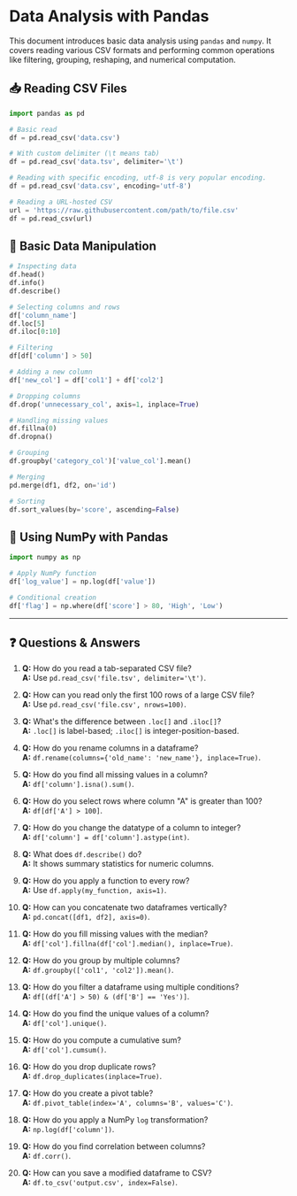 # Data Analysis with Pandas

This document introduces basic data analysis using `pandas` and `numpy`. It covers reading various CSV formats and performing common operations like filtering, grouping, reshaping, and numerical computation.

## 📥 Reading CSV Files

```python
import pandas as pd

# Basic read
df = pd.read_csv('data.csv')

# With custom delimiter (\t means tab)
df = pd.read_csv('data.tsv', delimiter='\t')

# Reading with specific encoding, utf-8 is very popular encoding.
df = pd.read_csv('data.csv', encoding='utf-8')

# Reading a URL-hosted CSV
url = 'https://raw.githubusercontent.com/path/to/file.csv'
df = pd.read_csv(url)
```

## 🔧 Basic Data Manipulation

```python
# Inspecting data
df.head()
df.info()
df.describe()

# Selecting columns and rows
df['column_name']
df.loc[5]
df.iloc[0:10]

# Filtering
df[df['column'] > 50]

# Adding a new column
df['new_col'] = df['col1'] + df['col2']

# Dropping columns
df.drop('unnecessary_col', axis=1, inplace=True)

# Handling missing values
df.fillna(0)
df.dropna()

# Grouping
df.groupby('category_col')['value_col'].mean()

# Merging
pd.merge(df1, df2, on='id')

# Sorting
df.sort_values(by='score', ascending=False)
```

## 🔢 Using NumPy with Pandas

```python
import numpy as np

# Apply NumPy function
df['log_value'] = np.log(df['value'])

# Conditional creation
df['flag'] = np.where(df['score'] > 80, 'High', 'Low')
```

---

## ❓ Questions & Answers

1. **Q:** How do you read a tab-separated CSV file?  
   **A:** Use `pd.read_csv('file.tsv', delimiter='\t')`.

2. **Q:** How can you read only the first 100 rows of a large CSV file?  
   **A:** Use `pd.read_csv('file.csv', nrows=100)`.

3. **Q:** What's the difference between `.loc[]` and `.iloc[]`?  
   **A:** `.loc[]` is label-based; `.iloc[]` is integer-position-based.

4. **Q:** How do you rename columns in a dataframe?  
   **A:** `df.rename(columns={'old_name': 'new_name'}, inplace=True)`.

5. **Q:** How do you find all missing values in a column?  
   **A:** `df['column'].isna().sum()`.

6. **Q:** How do you select rows where column "A" is greater than 100?  
   **A:** `df[df['A'] > 100]`.

7. **Q:** How do you change the datatype of a column to integer?  
   **A:** `df['column'] = df['column'].astype(int)`.

8. **Q:** What does `df.describe()` do?  
   **A:** It shows summary statistics for numeric columns.

9. **Q:** How do you apply a function to every row?  
   **A:** Use `df.apply(my_function, axis=1)`.

10. **Q:** How can you concatenate two dataframes vertically?  
    **A:** `pd.concat([df1, df2], axis=0)`.

11. **Q:** How do you fill missing values with the median?  
    **A:** `df['col'].fillna(df['col'].median(), inplace=True)`.

12. **Q:** How do you group by multiple columns?  
    **A:** `df.groupby(['col1', 'col2']).mean()`.

13. **Q:** How do you filter a dataframe using multiple conditions?  
    **A:** `df[(df['A'] > 50) & (df['B'] == 'Yes')]`.

14. **Q:** How do you find the unique values of a column?  
    **A:** `df['col'].unique()`.

15. **Q:** How do you compute a cumulative sum?  
    **A:** `df['col'].cumsum()`.

16. **Q:** How do you drop duplicate rows?  
    **A:** `df.drop_duplicates(inplace=True)`.

17. **Q:** How do you create a pivot table?  
    **A:** `df.pivot_table(index='A', columns='B', values='C')`.

18. **Q:** How do you apply a NumPy `log` transformation?  
    **A:** `np.log(df['column'])`.

19. **Q:** How do you find correlation between columns?  
    **A:** `df.corr()`.

20. **Q:** How can you save a modified dataframe to CSV?  
    **A:** `df.to_csv('output.csv', index=False)`.


